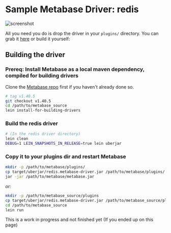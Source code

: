 # Sample Metabase Driver: redis

![screenshot](screenshots/redis-driver.png)

All you need you do is drop the driver in your `plugins/` directory. You can grab it [here](https://github.com/metabase/redis-driver/releases/download/1.0.0/redis.metabase-driver.jar) or build it yourself:

## Building the driver

### Prereq: Install Metabase as a local maven dependency, compiled for building drivers

Clone the [Metabase repo](https://github.com/metabase/metabase) first if you haven't already done so.

```bash
# tag v1.40.5
git checkout v1.40.5 
cd /path/to/metabase_source
lein install-for-building-drivers
```

### Build the redis driver

```bash
# (In the redis driver directory)
lein clean
DEBUG=1 LEIN_SNAPSHOTS_IN_RELEASE=true lein uberjar
```

### Copy it to your plugins dir and restart Metabase

```bash
mkdir -p /path/to/metabase/plugins/
cp target/uberjar/redis.metabase-driver.jar /path/to/metabase/plugins/
jar -jar /path/to/metabase/metabase.jar
```

_or:_

```bash
mkdir -p /path/to/metabase_source/plugins
cp target/uberjar/redis.metabase-driver.jar /path/to/metabase_source/plugins/
cd /path/to/metabase_source
lein run
```

This is a work in progress and not finished yet (If you ended up on this page)

